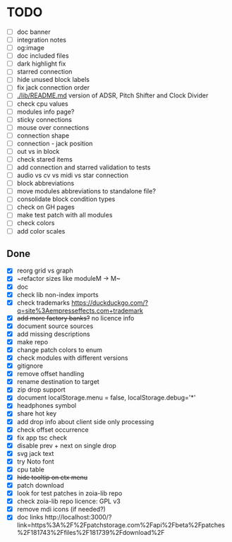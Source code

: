 # TODO

- [ ] doc banner
- [ ] integration notes
- [ ] og:image
- [ ] doc included files
- [ ] dark highlight fix
- [ ] starred connection
- [ ] hide unused block labels
- [ ] fix jack connection order
- [ ] [./lib/README.md](./lib/README.md) version of ADSR, Pitch Shifter and Clock Divider
- [ ] check cpu values
- [ ] modules info page?
- [ ] sticky connections
- [ ] mouse over connections
- [ ] connection shape
- [ ] connection - jack position
- [ ] out vs in block
- [ ] check stared items
- [ ] add connection and starred validation to tests
- [ ] audio vs cv vs midi vs star connection
- [ ] block abbreviations
- [ ] move modules abbreviations to standalone file?
- [ ] consolidate block condition types
- [ ] check on GH pages
- [ ] make test patch with all modules
- [ ] check colors
- [ ] add color scales

## Done

- [x] reorg grid vs graph
- [x] ~refactor sizes like moduleM -> M~
- [x] doc
- [x] check lib non-index imports
- [x] check trademarks https://duckduckgo.com/?q=site%3Aempresseffects.com+trademark
- [x] ~~add more factory banks?~~ no licence info
- [x] document source sources
- [x] add missing descriptions
- [x] make repo
- [x] change patch colors to enum
- [x] check modules with different versions
- [x] gitignore
- [x] remove offset handling
- [x] rename destination to target
- [x] zip drop support
- [x] document localStorage.menu = false, localStorage.debug='*'
- [x] headphones symbol
- [x] share hot key
- [x] add drop info about client side only processing
- [x] check offset occurrence
- [x] fix app tsc check
- [x] disable prev + next on single drop
- [x] svg jack text
- [x] try Noto font
- [x] cpu table
- [x] ~~hide tooltip on ctx menu~~
- [x] patch download
- [x] look for test patches in zoia-lib repo
- [x] check zoia-lib repo licence: GPL v3
- [x] remove mdi icons (if needed?)
- [x] doc links http://localhost:3000/?link=https%3A%2F%2Fpatchstorage.com%2Fapi%2Fbeta%2Fpatches%2F181743%2Ffiles%2F181739%2Fdownload%2F

